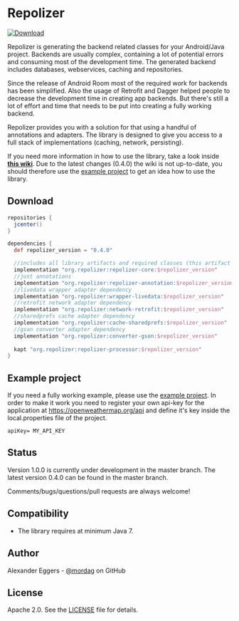 Repolizer
=====
[![Download](https://api.bintray.com/packages/mordag/android/repolizer-core/images/download.svg) ](https://bintray.com/mordag/android/repolizer-core/_latestVersion)

Repolizer is generating the backend related classes for your Android/Java project. Backends are usually complex, containing a lot of potential errors and consuming most of the development time. The generated backend includes databases, webservices, caching and repositories.

Since the release of Android Room most of the required work for backends has been simplified. Also the usage of Retrofit and Dagger helped people to decrease the development time in creating app backends. But there's still a lot of effort and time that needs to be put into creating a fully working backend.

Repolizer provides you with a solution for that using a handful of annotations and adapters. The library is designed to give you access to a full stack of implementations (caching, network, persisting).

If you need more information in how to use the library, take a look inside **[this wiki][4]**. Due to the latest changes (0.4.0) the wiki is not up-to-date, you should therefore use the [example project][3] to get an idea how to use the library.

Download
--------
```gradle
repositories {
  jcenter()
}

dependencies {
  def repolizer_version = "0.4.0"

  //includes all library artifacts and required classes (this artifact is required if you want to use the processor)
  implementation "org.repolizer:repolizer-core:$repolizer_version"
  //just annotations
  implementation "org.repolizer:repolizer-annotation:$repolizer_version"
  //livedata wrapper adapter dependency
  implementation "org.repolizer:wrapper-livedata:$repolizer_version"
  //retrofit network adapter dependency
  implementation "org.repolizer:network-retrofit:$repolizer_version"
  //sharedprefs cache adapter dependency
  implementation "org.repolizer:cache-sharedprefs:$repolizer_version"
  //gson converter adapter dependency
  implementation "org.repolizer:converter-gson:$repolizer_version"
  
  kapt "org.repolizer:repolizer-processor:$repolizer_version"
}
```

Example project
-------------------

If you need a fully working example, please use the [example project][3]. In order to make it work you need to register your own api-key for the application at https://openweathermap.org/api and define it's key inside the local.properties file of the project.

```
apiKey= MY_API_KEY
```

Status
------
Version 1.0.0 is currently under development in the master branch. The latest version 0.4.0 can be found in the master branch.

Comments/bugs/questions/pull requests are always welcome!

Compatibility
-------------

 * The library requires at minimum Java 7.

Author
------
Alexander Eggers - [@mordag][2] on GitHub

License
-------
Apache 2.0. See the [LICENSE][1] file for details.


[1]: https://github.com/Mordag/repolizer/blob/master/LICENSE
[2]: https://github.com/Mordag
[3]: https://github.com/Mordag/repolizer/tree/master/examples/src/main/java/org/demo/weatherapp
[4]: https://github.com/Mordag/repolizer/wiki
